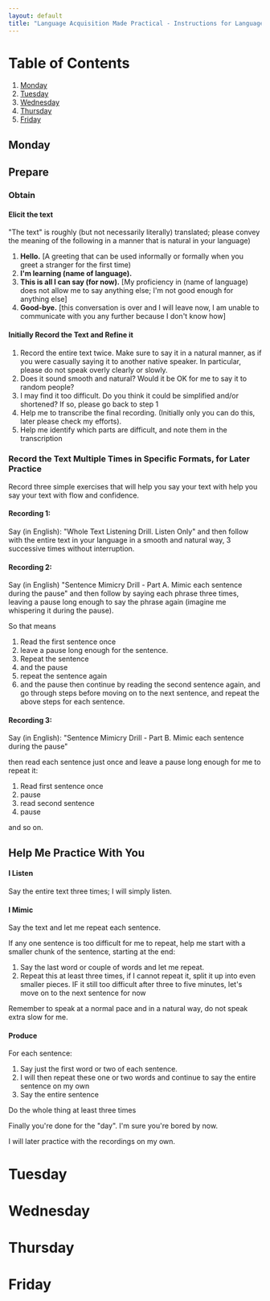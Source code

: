 ```yaml
---
layout: default
title: "Language Acquisition Made Practical - Instructions for Language Helper"
---
```

# Table of Contents
1. [Monday](#Monday)
2. [Tuesday](#Tuesday)
3. [Wednesday](#Wednesday)
4. [Thursday](#Thursday)
5. [Friday](#Friday)


## Monday<a name="Monday"/>

## Prepare

### Obtain
#### Elicit the text
"The text" is roughly (but not necessarily literally) translated; please convey the meaning of the following in a manner that is natural in your language)

1. **Hello.** [A greeting that can be used informally or formally when you greet a stranger for the first time)
2. **I'm learning (name of language).**
3. **This is all I can say (for now).** [My proficiency in (name of language) does not allow me to say anything else; I'm not good enough for anything else]
4. **Good-bye.** [this conversation is over and I will leave now, I am unable to communicate with you any further because I don't know how]

#### Initially Record the Text and Refine it

1. Record the entire text twice. Make sure to say it in a natural manner, as if you were casually saying it to another native speaker. In particular, please do not speak overly clearly or slowly.
2. Does it sound smooth and natural? Would it be OK for me to say it to random people?
3. I may find it too difficult. Do you think it could be simplified and/or shortened? If so, please go back to step 1
4. Help me to transcribe the final recording. (Initially only you can do this, later please check my efforts).
5. Help me identify which parts are difficult, and note them in the transcription

### Record the Text Multiple Times in Specific Formats, for Later Practice

Record three simple exercises that will help you say your text with help you say your text with flow and confidence.

#### Recording 1:

Say (in English):
"Whole Text Listening Drill. Listen Only"
and then follow with the entire text in your language in a smooth and natural way,
3 successive times without interruption.

#### Recording 2:

Say (in English)
"Sentence Mimicry Drill - Part A. Mimic each sentence during the pause"
and then follow by saying each phrase three times, leaving a pause long enough to say the phrase again (imagine me whispering it during the pause).

So that means
1. Read the first sentence once
2. leave a pause long enough for the sentence.
3. Repeat the sentence
4. and the pause
5. repeat the sentence again
6. and the pause 
then continue by reading the second sentence again, and go through steps 
before moving on to the next sentence, and repeat the above steps for each sentence.

#### Recording 3:

Say (in English):
"Sentence Mimicry Drill - Part B. Mimic each sentence during the pause"

then read each sentence just once and leave a pause long enough for me to repeat it:
1. Read first sentence once
2. pause 
3. read second sentence
4. pause

and so on.

## Help Me Practice With You
#### I Listen
Say the entire text three times; I will simply listen.
#### I Mimic
Say the text and let me repeat each sentence.

If any one sentence is too difficult for me to repeat, help me start with a smaller chunk of the sentence, starting at the end:
1. Say the last word or couple of words and let me repeat.
2. Repeat this at least three times, if I cannot repeat it, split it up into even smaller pieces. IF it still too difficult after three to five minutes, let's move on to the next sentence for now 

Remember to speak at a normal pace and in a natural way, do not speak extra slow for me.
#### Produce
For each sentence:
1. Say just the first word or two of each sentence.
2. I will then repeat these one or two words and continue to say the entire sentence on my own
3. Say the entire sentence

Do the whole thing at least three times

Finally you're done for the "day". I'm sure you're bored by now.

I will later practice with the recordings on my own.

# Tuesday<a name="Tuesday"/>

# Wednesday<a name="Wednesday"/>
# Thursday<a name="Thursday"/>
# Friday<a name="Friday"/>
